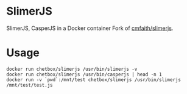 # SlimerJS

SlimerJS, CasperJS in a Docker container
Fork of [cmfaith/slimerjs](https://hub.docker.com/r/cmfatih/slimerjs/).

# Usage
    docker run chetbox/slimerjs /usr/bin/slimerjs -v
    docker run chetbox/slimerjs /usr/bin/casperjs | head -n 1
    docker run -v `pwd`:/mnt/test chetbox/slimerjs /usr/bin/slimerjs /mnt/test/test.js

